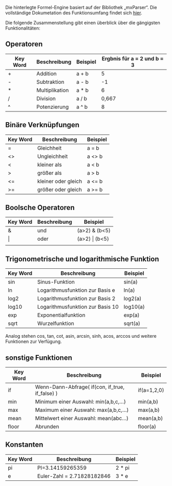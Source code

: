 <p>Die hinterlegte Formel-Engine basiert auf der Bibliothek „mxParser“. Die vollständige Dokumetation des Funktionsumfang findet sich  <a href="http://mathparser.org/mxparser-math-collection/">hier</a>.</p>
<p>Die folgende Zusammenstellung gibt einen überblick über die gängigsten Funktionalitäten:</p>
<h2 id="operatoren">Operatoren</h2>

<table>
<thead>
<tr>
<th><strong>Key Word</strong></th>
<th><strong>Beschreibung</strong></th>
<th><strong>Beispiel</strong></th>
<th><strong>Ergbnis für a = 2 und b = 3</strong></th>
</tr>
</thead>
<tbody>
<tr>
<td>+</td>
<td>Addition</td>
<td>a + b</td>
<td>5</td>
</tr>
<tr>
<td>-</td>
<td>Subtraktion</td>
<td>a - b</td>
<td>-1</td>
</tr>
<tr>
<td>*</td>
<td>Multiplikation</td>
<td>a * b</td>
<td>6</td>
</tr>
<tr>
<td>/</td>
<td>Division</td>
<td>a / b</td>
<td>0,667</td>
</tr>
<tr>
<td>^</td>
<td>Potenzierung</td>
<td>a ^ b</td>
<td>8</td>
</tr>
</tbody>
</table><h2 id="binäre-verknüpfungen">Binäre Verknüpfungen</h2>

<table>
<thead>
<tr>
<th><strong>Key Word</strong></th>
<th><strong>Beschreibung</strong></th>
<th><strong>Beispiel</strong></th>
</tr>
</thead>
<tbody>
<tr>
<td>=</td>
<td>Gleichheit</td>
<td>a = b</td>
</tr>
<tr>
<td>&lt;&gt;</td>
<td>Ungleichheit</td>
<td>a &lt;&gt; b</td>
</tr>
<tr>
<td>&lt;</td>
<td>kleiner als</td>
<td>a &lt; b</td>
</tr>
<tr>
<td>&gt;</td>
<td>größer als</td>
<td>a &gt; b</td>
</tr>
<tr>
<td>&lt;=</td>
<td>kleiner oder gleich</td>
<td>a &lt;= b</td>
</tr>
<tr>
<td>&gt;=</td>
<td>größer oder gleich</td>
<td>a &gt;= b</td>
</tr>
</tbody>
</table><h2 id="boolsche-operatoren">Boolsche Operatoren</h2>

<table>
<thead>
<tr>
<th><strong>Key Word</strong></th>
<th><strong>Beschreibung</strong></th>
<th><strong>Beispiel</strong></th>
</tr>
</thead>
<tbody>
<tr>
<td>&amp;</td>
<td>und</td>
<td>(a&gt;2) &amp; (b&lt;5)</td>
</tr>
<tr>
<td>|</td>
<td>oder</td>
<td>(a&gt;2) | (b&lt;5)</td>
</tr>
<tr>
<td></td>
<td></td>
<td></td>
</tr>
</tbody>
</table><h2 id="trigonometrische-und-logarithmische-funktion">Trigonometrische und logarithmische Funktion</h2>

<table>
<thead>
<tr>
<th><strong>Key Word</strong></th>
<th><strong>Beschreibung</strong></th>
<th><strong>Beispiel</strong></th>
</tr>
</thead>
<tbody>
<tr>
<td>sin</td>
<td>Sinus-Funktion</td>
<td>sin(a)</td>
</tr>
<tr>
<td>ln</td>
<td>Logarithmusfunktion zur Basis e</td>
<td>ln(a)</td>
</tr>
<tr>
<td>log2</td>
<td>Logarithmusfunktion zur Basis 2</td>
<td>log2(a)</td>
</tr>
<tr>
<td>log10</td>
<td>Logarithmusfunktion zur Basis 10</td>
<td>log10(a)</td>
</tr>
<tr>
<td>exp</td>
<td>Exponentialfunktion</td>
<td>exp(a)</td>
</tr>
<tr>
<td>sqrt</td>
<td>Wurzelfunktion</td>
<td>sqrt(a)</td>
</tr>
</tbody>
</table><p>Analog stehen cos, tan, cot, asin, arcsin, sinh, acos, arccos und weitere Funktionen zur Verfügung.</p>
<h2 id="sonstige-funktionen">sonstige Funktionen</h2>

<table>
<thead>
<tr>
<th><strong>Key Word</strong></th>
<th><strong>Beschreibung</strong></th>
<th><strong>Beispiel</strong></th>
</tr>
</thead>
<tbody>
<tr>
<td>if</td>
<td>Wenn-Dann-Abfrage( if(con, if_true, if_false) )</td>
<td>if(a=1,2,0)</td>
</tr>
<tr>
<td>min</td>
<td>Minimum einer Auswahl: min(a,b,c,…)</td>
<td>min(a,b)</td>
</tr>
<tr>
<td>max</td>
<td>Maximum einer Auswahl: max(a,b,c,…)</td>
<td>max(a,b)</td>
</tr>
<tr>
<td>mean</td>
<td>Mittelwert einer Auswahl: mean(abc…)</td>
<td>mean(a,b)</td>
</tr>
<tr>
<td>floor</td>
<td>Abrunden</td>
<td>floor(a)</td>
</tr>
</tbody>
</table><h2 id="konstanten">Konstanten</h2>

<table>
<thead>
<tr>
<th><strong>Key Word</strong></th>
<th><strong>Beschreibung</strong></th>
<th><strong>Beispiel</strong></th>
</tr>
</thead>
<tbody>
<tr>
<td>pi</td>
<td>PI=3.14159265359</td>
<td>2 * pi</td>
</tr>
<tr>
<td>e</td>
<td>Euler-Zahl = 2.71828182846</td>
<td>3 * e</td>
</tr>
</tbody>
</table>
